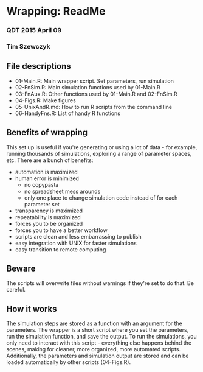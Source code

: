 # Wrapping: ReadMe  
### QDT 2015 April 09  
### Tim Szewczyk  

## File descriptions  
- 01-Main.R: Main wrapper script. Set parameters, run simulation  
- 02-FnSim.R: Main simulation functions used by 01-Main.R  
- 03-FnAux.R: Other functions used by 01-Main.R and 02-FnSim.R  
- 04-Figs.R: Make figures  
- 05-UnixAndR.md: How to run R scripts from the command line  
- 06-HandyFns.R: List of handy R functions  
  
## Benefits of wrapping  
This set up is useful if you're generating or using a lot of data - for example, running thousands of simulations, exploring a range of parameter spaces, etc. There are a bunch of benefits:  
- automation is maximized  
- human error is minimized  
  - no copypasta  
  - no spreadsheet mess arounds  
  - only one place to change simulation code instead of for each parameter set  
- transparency is maximized  
- repeatability is maximized  
- forces you to be organized  
- forces you to have a better workflow  
- scripts are clean and less embarrassing to publish  
- easy integration with UNIX for faster simulations  
- easy transition to remote computing  
  
## Beware  
The scripts will overwrite files without warnings if they're set to do that. Be careful.  
  
## How it works  
The simulation steps are stored as a function with an argument for the parameters. The wrapper is a short script where you set the parameters, run the simulation function, and save the output. To run the simulations, you only need to interact with this script - everything else happens behind the scenes, making for cleaner, more organized, more automated scripts. Additionally, the parameters and simulation output are stored and can be loaded automatically by other scripts (04-Figs.R). 